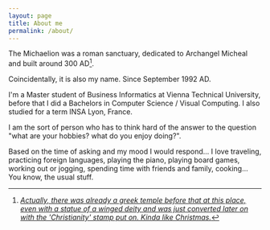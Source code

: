 ```yaml
---
layout: page
title: About me
permalink: /about/
---
```


The Michaelion was a roman sanctuary, dedicated to Archangel Micheal and built around 300 AD[^1].

Coincidentally, it is also my name. Since September 1992 AD.

I'm a Master student of Business Informatics at Vienna Technical University, before that I did a Bachelors in Computer Science / Visual Computing. I also studied for a term INSA Lyon, France.

I am the sort of person who has to think hard of the answer to the question "what are your hobbies? what do you enjoy doing?".

Based on the time of asking and my mood I would respond... I love traveling, practicing foreign languages, playing the piano, playing board games, working out or jogging, spending time with friends and family, cooking... You know, the usual stuff.


[^1]: <i><a href='https://en.wikipedia.org/wiki/Michaelion'>Actually, there was already a greek temple before that at this place, even with a statue of a winged deity and was just converted later on with the 'Christianity' stamp put on. Kinda like Christmas.</a></i>
